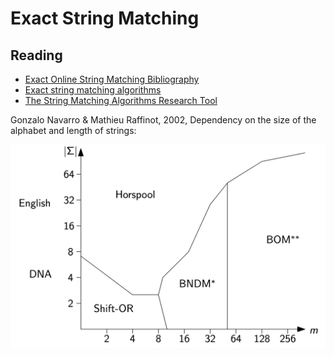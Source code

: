 # Exact String Matching

## Reading

- [Exact Online String Matching Bibliography](https://arxiv.org/pdf/1605.05067.pdf)
- [Exact string matching algorithms](https://www-igm.univ-mlv.fr/~lecroq/string/)
- [The String Matching Algorithms Research Tool](https://www.dmi.unict.it/faro/papers/conference/faro47.pdf)

Gonzalo Navarro & Mathieu Raffinot, 2002, Dependency on the size of the alphabet and length of strings:

![](./exact-string-matching/1.png)
